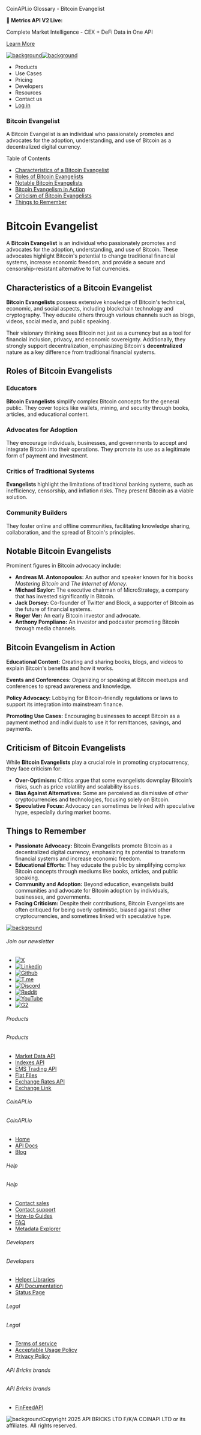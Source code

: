 CoinAPI.io Glossary - Bitcoin Evangelist

**🚀 Metrics API V2 Live:**

Complete Market Intelligence - CEX + DeFi Data in One API

[Learn More](https://www.coinapi.io/blog/metrics-api-v2-trading-volume-analysis-and-on-chain-metrics)

[![background](https://cdn.sanity.io/images/o65xz72l/production/268144c90959611dea3e360f81e4549c3cd03fd0-142x34.svg)![background](https://cdn.sanity.io/images/o65xz72l/production/e0ca0c29b08cb53631d77de4a84246da316d55d2-142x34.svg)](/)

* Products
* Use Cases
* Pricing
* Developers
* Resources
* Contact us
* [Log in](https://console.coinapi.io/)

### Bitcoin Evangelist

A Bitcoin Evangelist is an individual who passionately promotes and advocates for the adoption, understanding, and use of Bitcoin as a decentralized digital currency.

Table of Contents

* [Characteristics of a Bitcoin Evangelist](#link-3672dda69965)
* [Roles of Bitcoin Evangelists](#link-fcd90dfd1a04)
* [Notable Bitcoin Evangelists](#link-5ab10c86c933)
* [Bitcoin Evangelism in Action](#link-d0dc21f9be07)
* [Criticism of Bitcoin Evangelists](#link-7eef9e0db1ec)
* [Things to Remember](#link-b894876da02a)

Bitcoin Evangelist
==================

A **Bitcoin Evangelist** is an individual who passionately promotes and advocates for the adoption, understanding, and use of Bitcoin. These advocates highlight Bitcoin's potential to change traditional financial systems, increase economic freedom, and provide a secure and censorship-resistant alternative to fiat currencies.

Characteristics of a Bitcoin Evangelist
---------------------------------------

**Bitcoin Evangelists** possess extensive knowledge of Bitcoin's technical, economic, and social aspects, including blockchain technology and cryptography. They educate others through various channels such as blogs, videos, social media, and public speaking.

Their visionary thinking sees Bitcoin not just as a currency but as a tool for financial inclusion, privacy, and economic sovereignty. Additionally, they strongly support decentralization, emphasizing Bitcoin's **decentralized** nature as a key difference from traditional financial systems.

Roles of Bitcoin Evangelists
----------------------------

### Educators

**Bitcoin Evangelists** simplify complex Bitcoin concepts for the general public. They cover topics like wallets, mining, and security through books, articles, and educational content.

### Advocates for Adoption

They encourage individuals, businesses, and governments to accept and integrate Bitcoin into their operations. They promote its use as a legitimate form of payment and investment.

### Critics of Traditional Systems

**Evangelists** highlight the limitations of traditional banking systems, such as inefficiency, censorship, and inflation risks. They present Bitcoin as a viable solution.

### Community Builders

They foster online and offline communities, facilitating knowledge sharing, collaboration, and the spread of Bitcoin's principles.

Notable Bitcoin Evangelists
---------------------------

Prominent figures in Bitcoin advocacy include:

* **Andreas M. Antonopoulos:** An author and speaker known for his books *Mastering Bitcoin* and *The Internet of Money*.
* **Michael Saylor:** The executive chairman of MicroStrategy, a company that has invested significantly in Bitcoin.
* **Jack Dorsey:** Co-founder of Twitter and Block, a supporter of Bitcoin as the future of financial systems.
* **Roger Ver:** An early Bitcoin investor and advocate.
* **Anthony Pompliano:** An investor and podcaster promoting Bitcoin through media channels.

Bitcoin Evangelism in Action
----------------------------

**Educational Content:** Creating and sharing books, blogs, and videos to explain Bitcoin's benefits and how it works.

**Events and Conferences:** Organizing or speaking at Bitcoin meetups and conferences to spread awareness and knowledge.

**Policy Advocacy:** Lobbying for Bitcoin-friendly regulations or laws to support its integration into mainstream finance.

**Promoting Use Cases:** Encouraging businesses to accept Bitcoin as a payment method and individuals to use it for remittances, savings, and payments.

Criticism of Bitcoin Evangelists
--------------------------------

While **Bitcoin Evangelists** play a crucial role in promoting cryptocurrency, they face criticism for:

* **Over-Optimism:** Critics argue that some evangelists downplay Bitcoin’s risks, such as price volatility and scalability issues.
* **Bias Against Alternatives:** Some are perceived as dismissive of other cryptocurrencies and technologies, focusing solely on Bitcoin.
* **Speculative Focus:** Advocacy can sometimes be linked with speculative hype, especially during market booms.

Things to Remember
------------------

* **Passionate Advocacy:** Bitcoin Evangelists promote Bitcoin as a decentralized digital currency, emphasizing its potential to transform financial systems and increase economic freedom.
* **Educational Efforts:** They educate the public by simplifying complex Bitcoin concepts through mediums like books, articles, and public speaking.
* **Community and Adoption:** Beyond education, evangelists build communities and advocate for Bitcoin adoption by individuals, businesses, and governments.
* **Facing Criticism:** Despite their contributions, Bitcoin Evangelists are often critiqued for being overly optimistic, biased against other cryptocurrencies, and sometimes linked with speculative hype.

[![background](https://cdn.sanity.io/images/o65xz72l/production/99475f0760777c30125556b2707e1e8f77f2fba0-179x42.svg)](/)

###### Join our newsletter

* [![X](https://cdn.sanity.io/images/o65xz72l/production/89a93ecdd3eaa62f0d2bad091ff6d92a31e9c372-28x28.svg)](https://twitter.com/realcoinapi "X")
* [![Linkedin](https://cdn.sanity.io/images/o65xz72l/production/be666e8656abe83e43c1db9a3ab76d44b9af5cb5-28x28.svg)](https://www.linkedin.com/company/coinapi "Linkedin")
* [![Github](https://cdn.sanity.io/images/o65xz72l/production/80703d2d9baaef7e7f5471a54a720b9383a63aab-28x28.svg)](https://github.com/coinapi/coinapi-sdk "Github")
* [![T.me](https://cdn.sanity.io/images/o65xz72l/production/39be23a1db383ad12c3e9d4bebae9bc77bf59b8b-28x28.svg)](https://t.me/coinapiofficial "T.me")
* [![Discord](https://cdn.sanity.io/images/o65xz72l/production/9862f060f9b89536f18d4e8770a11bfb00c3e3fd-30x28.svg)](https://discord.gg/vgJbjjsVaC "Discord")
* [![Reddit](https://cdn.sanity.io/images/o65xz72l/production/d02e41d1eab87d289f2bc6a390bcd0c7def1b7ac-30x28.svg)](https://www.reddit.com/r/CoinAPI/ "Reddit")
* [![YouTube](https://cdn.sanity.io/images/o65xz72l/production/535425f0f99df8b6173d663721f8941430d637b2-28x28.svg)](https://www.youtube.com/@CoinAPI_Official "YouTube")
* [![G2](/_next/image?url=https%3A%2F%2Fcdn.sanity.io%2Fimages%2Fo65xz72l%2Fproduction%2F4b1d455c2cab4bf625e7cc96a1b74695c0b3c4bc-28x28.png&w=64&q=75)](https://www.g2.com/products/coinapi/reviews "G2")

###### Products

###### Products

* [Market Data API](/products/market-data-api)
* [Indexes API](/products/indexes-api)
* [EMS Trading API](/products/ems-api)
* [Flat Files](/products/flat-files)
* [Exchange Rates API](/products/exchange-rates-api)
* [Exchange Link](https://www.coinapi.io/products/exchange-link)

###### CoinAPI.io

###### CoinAPI.io

* [Home](https://www.coinapi.io/)
* [API Docs](https://docs.coinapi.io/?_gl=1*jgom05*_gcl_au*NTIxNjU3NzExLjE3MzU1OTM0MTE.*_ga*OTI3MDg0NzQ2LjE3MzU1OTM0MDk.*_ga_063767QGZW*MTczODA3Mzc5MC43My4wLjE3MzgwNzM3OTAuNjAuMC4w*_ga_EXCQW96F7R*MTczODA3Mzc5MC4xMjEuMC4xNzM4MDczNzkwLjAuMC4w)
* [Blog](https://www.coinapi.io/blog)

###### Help

###### Help

* [Contact sales](/contact-us)
* [Contact support](https://console.coinapi.io/?link=/support-tickets)
* [How-to Guides](https://docs.coinapi.io/market-data/how-to-guides/?_gl=1*16m3ndl*_gcl_au*NTIxNjU3NzExLjE3MzU1OTM0MTE.*_ga*OTI3MDg0NzQ2LjE3MzU1OTM0MDk.*_ga_063767QGZW*MTczODA3Mzc5MC43My4wLjE3MzgwNzM3OTAuNjAuMC4w*_ga_EXCQW96F7R*MTczODA3Mzc5MC4xMjEuMC4xNzM4MDczNzkwLjAuMC4w)
* [FAQ](https://docs.coinapi.io/general/faq/?_gl=1*dfjpiw*_gcl_au*NTIxNjU3NzExLjE3MzU1OTM0MTE.*_ga*OTI3MDg0NzQ2LjE3MzU1OTM0MDk.*_ga_063767QGZW*MTczODA3Mzc5MC43My4wLjE3MzgwNzM3OTAuNjAuMC4w*_ga_EXCQW96F7R*MTczODA3Mzc5MC4xMjEuMC4xNzM4MDczNzkwLjAuMC4w)
* [Metadata Explorer](https://docs.coinapi.io/market-data/metadata-tables/introduction)

###### Developers

###### Developers

* [Helper Libraries](https://github.com/api-bricks/api-bricks-sdk/)
* [API Documentation](https://docs.coinapi.io/?_gl=1*iuavdb*_gcl_au*NTIxNjU3NzExLjE3MzU1OTM0MTE.*_ga*OTI3MDg0NzQ2LjE3MzU1OTM0MDk.*_ga_063767QGZW*MTczODA3Mzc5MC43My4wLjE3MzgwNzM3OTAuNjAuMC4w*_ga_EXCQW96F7R*MTczODA3Mzc5MC4xMjEuMC4xNzM4MDczNzkwLjAuMC4w)
* [Status Page](https://status.coinapi.io/?_gl=1*1ww1bbe*_gcl_au*NTIxNjU3NzExLjE3MzU1OTM0MTE.*_ga*OTI3MDg0NzQ2LjE3MzU1OTM0MDk.*_ga_063767QGZW*MTczODA3Mzc5MC43My4wLjE3MzgwNzM3OTAuNjAuMC4w*_ga_EXCQW96F7R*MTczODA3Mzc5MC4xMjEuMC4xNzM4MDczNzkwLjAuMC4w)

###### Legal

###### Legal

* [Terms of service](/legal#terms)
* [Acceptable Usage Policy](/legal#aup)
* [Privacy Policy](/legal#policy)

###### API Bricks brands

###### API Bricks brands

* [FinFeedAPI](https://finfeedapi.com/?utm_source=coinapi.io&utm_medium=referral&utm_campaign=footer)

![background](https://cdn.sanity.io/images/o65xz72l/production/5f005fa1cc9dc85c59ae054bb4a4838566b65c4e-25x26.svg)Copyright 2025 API BRICKS LTD F/K/A COINAPI LTD or its affiliates. All rights reserved.